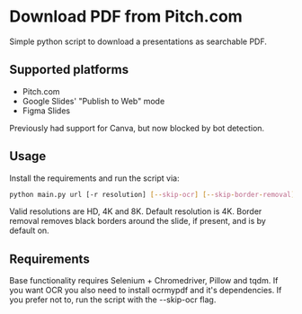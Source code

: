 # Download PDF from Pitch.com
Simple python script to download a presentations as searchable PDF. 

## Supported platforms
- Pitch.com 
- Google Slides' "Publish to Web" mode
- Figma Slides

Previously had support for Canva, but now blocked by bot detection.

## Usage
Install the requirements and run the script via:
```bash
python main.py url [-r resolution] [--skip-ocr] [--skip-border-removal]
```

Valid resolutions are HD, 4K and 8K. Default resolution is 4K.
Border removal removes black borders around the slide, if present, and is by default on.

## Requirements
Base functionality requires Selenium + Chromedriver, Pillow and tqdm. If you want OCR you also need to install ocrmypdf and it's dependencies. If you prefer not to, run the script with the --skip-ocr flag.  